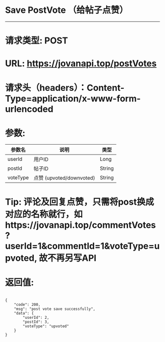 # Save PostVote （给帖子点赞）
---
# 请求类型: POST
# URL: https://jovanapi.top/postVotes
# 请求头（headers）：Content-Type=application/x-www-form-urlencoded
# 参数:
参数名 | 说明                   | 类型
----- |----------------------- | ----
userId | 用户ID   | Long
postId  | 帖子ID        | String
voteType   | 点赞 (upvoted/downvoted)          | String
# Tip: 评论及回复点赞，只需将post换成对应的名称就行，如https://jovanapi.top/commentVotes?userId=1&commentId=1&voteType=upvoted, 故不再另写API
# 返回值:
<pre><code>
{
    "code": 200,
    "msg": "post vote save successfully",
    "data": {
        "userId": 2,
        "postId": 3,
        "voteType": "upvoted"
    }
}
</code></pre>
